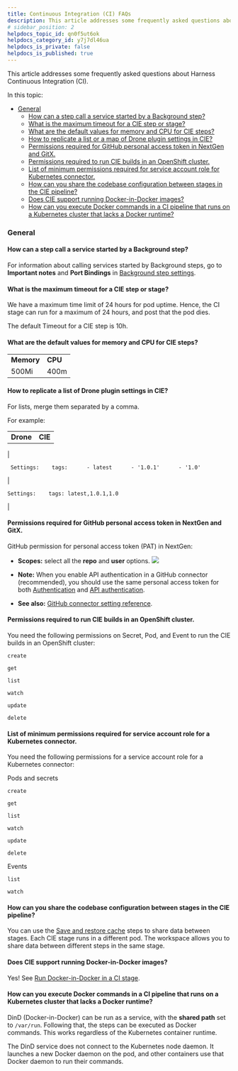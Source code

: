 ```yaml
---
title: Continuous Integration (CI) FAQs
description: This article addresses some frequently asked questions about Harness Continuous Integration (CI).
# sidebar_position: 2
helpdocs_topic_id: qn0f5ut6ok
helpdocs_category_id: y7j7dl46ua
helpdocs_is_private: false
helpdocs_is_published: true
---
```


This article addresses some frequently asked questions about Harness Continuous Integration (CI).

In this topic:

* [General](continuous-integration-ci-faqs.md#general)
	+ [How can a step call a service started by a Background step?](continuous-integration-ci-faqs.md#how-can-a-step-call-a-service-started-by-a-Background-step)
	+ [What is the maximum timeout for a CIE step or stage?](continuous-integration-ci-faqs.md#what-is-the-maximum-timeout-for-a-cie-step-or-stage)
	+ [What are the default values for memory and CPU for CIE steps?](continuous-integration-ci-faqs.md#what-are-the-default-values-for-memory-and-cpu-for-cie-steps)
	+ [How to replicate a list or a map of Drone plugin settings in CIE?](continuous-integration-ci-faqs.md#how-to-replicate-a-list-or-a-map-of-drone-plugin-settings-in-cie)
	+ [Permissions required for GitHub personal access token in NextGen and GitX.](continuous-integration-ci-faqs.md#permissions-required-for-git-hub-personal-access-token-in-next-gen-and-git-x)
	+ [Permissions required to run CIE builds in an OpenShift cluster.](continuous-integration-ci-faqs.md#permissions-required-to-run-cie-builds-in-an-open-shift-cluster)
	+ [List of minimum permissions required for service account role for Kubernetes connector.](continuous-integration-ci-faqs.md#list-of-minimum-permissions-required-for-service-account-role-for-kubernetes-connector)
	+ [How can you share the codebase configuration between stages in the CIE pipeline?](continuous-integration-ci-faqs.md#how-can-you-share-the-codebase-configuration-between-stages-in-the-cie-pipeline)
	+ [Does CIE support running Docker-in-Docker images?](continuous-integration-ci-faqs.md#does-cie-support-running-docker-in-docker-images)
	+ [How can you execute Docker commands in a CI pipeline that runs on a Kubernetes cluster that lacks a Docker runtime?](continuous-integration-ci-faqs.md#how-can-you-execute-docker-commands-in-a-ci-pipeline-that-runs-on-a-kubernetes-cluster-that-lacks-a-docker-runtime)

### General

#### How can a step call a service started by a Background step?

For information about calling services started by Background steps, go to **Important notes** and **Port Bindings** in [Background step settings](../continuous-integration/ci-technical-reference/../../../continuous-integration/ci-technical-reference/background-step-settings.md).

#### What is the maximum timeout for a CIE step or stage?

We have a maximum time limit of 24 hours for pod uptime. Hence, the CI stage can run for a maximum of 24 hours, and post that the pod dies.

The default Timeout for a CIE step is 10h.

#### What are the default values for memory and CPU for CIE steps?



|  |  |
| --- | --- |
| **Memory** | **CPU** |
| 500Mi | 400m |

#### How to replicate a list of Drone plugin settings in CIE?

For lists, merge them separated by a comma.

For example:



|  |  |
| --- | --- |
| **Drone** | **CIE** |
| 
```
 Settings:    tags:      - latest      - '1.0.1'      - '1.0'
```
 | 
```
Settings:    tags: latest,1.0.1,1.0
```
 |

#### Permissions required for GitHub personal access token in NextGen and GitX.

GitHub permission for personal access token (PAT) in NextGen:

* **Scopes:** select all the **repo** and **user** options.
![](./static/continuous-integration-ci-faqs-20.png)

* **Note:** When you enable API authentication in a GitHub connector (recommended), you should use the same personal access token for both [Authentication](../../platform/7_Connectors/ref-source-repo-provider/git-hub-connector-settings-reference.md#password-personal-access-token) and [API authentication](../../platform/7_Connectors/ref-source-repo-provider/git-hub-connector-settings-reference.md#api-authentication).
* **See also:** [GitHub connector setting reference](../../platform/7_Connectors/ref-source-repo-provider/git-hub-connector-settings-reference.md).

#### Permissions required to run CIE builds in an OpenShift cluster.

You need the following permissions on Secret, Pod, and Event to run the CIE builds in an OpenShift cluster:

`create`

`get`

`list`

`watch`

`update`

`delete`

#### List of minimum permissions required for service account role for a Kubernetes connector.

You need the following permissions for a service account role for a Kubernetes connector:

Pods and secrets

`create`

`get`

`list`

`watch`

`update`

`delete`

Events

`list`

`watch`

#### How can you share the codebase configuration between stages in the CIE pipeline?

You can use the [Save and restore cache](../../continuous-integration/use-ci/caching-ci-data/saving-cache.md) steps to share data between stages. Each CIE stage runs in a different pod. The workspace allows you to share data between different steps in the same stage.

#### Does CIE support running Docker-in-Docker images?

Yes! See [Run Docker-in-Docker in a CI stage](../../continuous-integration/use-ci/run-ci-scripts/run-docker-in-docker-in-a-ci-stage.md).

#### How can you execute Docker commands in a CI pipeline that runs on a Kubernetes cluster that lacks a Docker runtime?

DinD (Docker-in-Docker) can be run as a service, with the **shared path** set to `/var/run`. Following that, the steps can be executed as Docker commands. This works regardless of the Kubernetes container runtime.

The DinD service does not connect to the Kubernetes node daemon. It launches a new Docker daemon on the pod, and other containers use that Docker daemon to run their commands.

